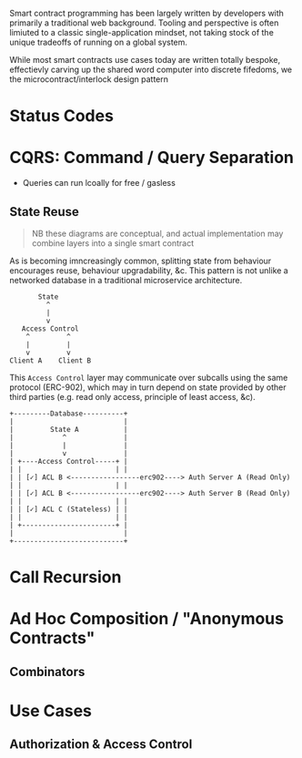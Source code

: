 Smart contract programming has been largely written by developers with primarily a traditional web background. Tooling and perspective is often limiuted to a classic single-application mindset, not taking stock of the unique tradeoffs of running on a global system.

While most smart contracts use cases today are written totally bespoke, effectievly carving up the shared word computer into discrete fifedoms, we the microcontract/interlock design pattern

# Status Codes

# CQRS: Command / Query Separation

* Queries can run lcoally for free / gasless

## State Reuse

> NB these diagrams are conceptual, and actual implementation may combine layers into a single smart contract

As is becoming imncreasingly common, splitting state from behaviour encourages reuse, behaviour upgradability, &c. This pattern is not unlike a networked database in a traditional microservice architecture.

```
       State
         ^
         |
         v
   Access Control
    ^         ^
    |         |
    v         v
Client A    Client B
```

This `Access Control` layer may communicate over subcalls using the same protocol (ERC-902), which may in turn depend on state provided by other third parties (e.g. read only access, principle of least access, &c).

```
+---------Database----------+
|                           |
|         State A           |
|            ^              |
|            |              |
|            v              |
| +----Access Control-----+ |
| |                       | |
| | [✓] ACL B <-----------------erc902----> Auth Server A (Read Only)
| |                       | |
| | [✓] ACL B <-----------------erc902----> Auth Server B (Read Only)
| |                       | |
| | [✓] ACL C (Stateless) | |
| |                       | |
| +-----------------------+ |
|                           |
+---------------------------+
```

# Call Recursion



# Ad Hoc Composition / "Anonymous Contracts"

## Combinators

# Use Cases

## Authorization & Access Control

